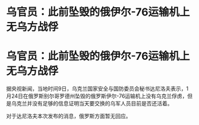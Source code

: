 # 乌官员：此前坠毁的俄伊尔-76运输机上无乌方战俘

# 乌官员：此前坠毁的俄伊尔-76运输机上无乌方战俘

据央视新闻，当地时间9日，乌克兰国家安全与国防委员会秘书达尼洛夫表示，1月24日在俄罗斯别尔哥罗德州坠毁的俄罗斯伊尔-76运输机上没有乌克兰俘虏，但是乌克兰并没有足够的信息证明当天要交换的乌军人员目前是否还活着。

对于达尼洛夫本次发布的消息，俄罗斯方面暂无回应。


